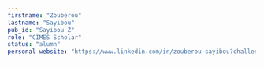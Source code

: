 ```yaml
---
firstname: "Zouberou"
lastname: "Sayibou"
pub_id: "Sayibou Z"
role: "CIMES Scholar"
status: "alumn"
personal website: "https://www.linkedin.com/in/zouberou-sayibou?challengeId=AQHbmixK8C5HQAAAAYnq9VbIjK4E04U4-zuP3gZxdcF2EL4WJdxP9XNfgcCfeHlqMjnEMoP_EW_rrMNxTNj8r-HzqBv5LuZIqw&submissionId=9c78a9fb-6db5-7a17-4761-8ac70b000f13&challengeSource=AgH7niPqK-Af6AAAAYnq9cSCANOkhqP95mdDP6cbo_zmfY6l_PPWz2q6fv2nt1o&challegeType=AgFEB24UTLC-iQAAAYnq9cSFW2sau9lwMwjo4irwR533Nt3oAWt67sk&memberId=AgGR0i_w8hLBQgAAAYnq9cSIClstfvgQbOvfQcpg9MmWYcU&recognizeDevice=AgH25YINhxoKkwAAAYnq9cSMohoLwt1d6OesdMnp4JJpdQegA7bE"
---
```

